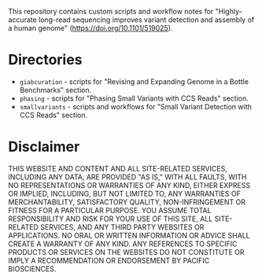 This repository contains custom scripts and workflow notes for "Highly-accurate long-read sequencing improves variant detection and assembly of a human genome" (https://doi.org/10.1101/519025).

# Directories
* `giabcuration` - scripts for "Revising and Expanding Genome in a Bottle Benchmarks" section.
* `phasing` - scripts for "Phasing Small Variants with CCS Reads" section.
* `smallvariants` - scripts and workflows for "Small Variant Detection with CCS Reads" section.

# Disclaimer

THIS WEBSITE AND CONTENT AND ALL SITE-RELATED SERVICES, INCLUDING ANY DATA, ARE PROVIDED "AS IS," WITH ALL FAULTS, WITH NO REPRESENTATIONS OR WARRANTIES OF ANY KIND, EITHER EXPRESS OR IMPLIED, INCLUDING, BUT NOT LIMITED TO, ANY WARRANTIES OF MERCHANTABILITY, SATISFACTORY QUALITY, NON-INFRINGEMENT OR FITNESS FOR A PARTICULAR PURPOSE. YOU ASSUME TOTAL RESPONSIBILITY AND RISK FOR YOUR USE OF THIS SITE, ALL SITE-RELATED SERVICES, AND ANY THIRD PARTY WEBSITES OR APPLICATIONS. NO ORAL OR WRITTEN INFORMATION OR ADVICE SHALL CREATE A WARRANTY OF ANY KIND. ANY REFERENCES TO SPECIFIC PRODUCTS OR SERVICES ON THE WEBSITES DO NOT CONSTITUTE OR IMPLY A RECOMMENDATION OR ENDORSEMENT BY PACIFIC BIOSCIENCES.
